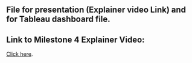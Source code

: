 ## File for presentation (Explainer video Link) and for Tableau dashboard file.

## Link to Milestone 4 Explainer Video: 
[Click here](https://vimeo.com/587248238/41ffe6ed33).